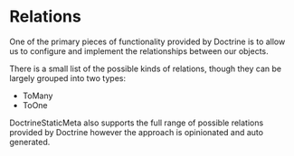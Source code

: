 # Relations

One of the primary pieces of functionality provided by Doctrine is to allow us to configure and implement the relationships between our objects.

There is a small list of the possible kinds of relations, though they can be largely grouped into two types:

 * ToMany
 * ToOne
 
 DoctrineStaticMeta also supports the full range of possible relations provided by Doctrine however the approach is opinionated and auto generated.
 
 